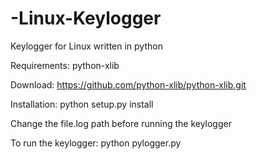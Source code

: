 # -Linux-Keylogger
Keylogger for Linux written in python

Requirements: python-xlib

Download: https://github.com/python-xlib/python-xlib.git

Installation: python setup.py install


Change the file.log path before running the keylogger

To run the keylogger: python pylogger.py
